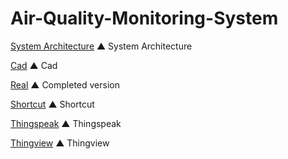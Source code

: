 # Air-Quality-Monitoring-System

[System Architecture](https://github.com/SinSangHyun/Air-Quality-Monitoring-System/blob/main/System%20Architecture.png)
▲ System Architecture


[Cad](https://github.com/SinSangHyun/Air-Quality-Monitoring-System/blob/main/Pictures/Cad_image.png)
▲ Cad


[Real](https://github.com/SinSangHyun/Air-Quality-Monitoring-System/blob/main/Pictures/Real_image.png)
▲ Completed version


[Shortcut](https://github.com/SinSangHyun/Air-Quality-Monitoring-System/blob/main/Pictures/Shortcut.jpg)
▲ Shortcut


[Thingspeak](https://github.com/SinSangHyun/Air-Quality-Monitoring-System/blob/main/Pictures/Thingspeak_Field_Setting.png)
▲ Thingspeak


[Thingview](https://github.com/SinSangHyun/Air-Quality-Monitoring-System/blob/main/Pictures/Thingview.jpg)
▲ Thingview
